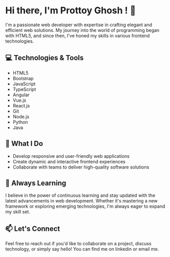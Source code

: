 
# Hi there, I'm Prottoy Ghosh ! 👋

I'm a passionate web developer with expertise in crafting elegant and efficient web solutions. My journey into the world of programming began with HTML5, and since then, I've honed my skills in various frontend technologies.

## 💻 Technologies & Tools
- HTML5
- Bootstrap
- JavaScript
- TypeScript
- Angular
- Vue.js
- React.js
- Git
- Node.js
- Python
- Java

## 🚀 What I Do
- Develop responsive and user-friendly web applications
- Create dynamic and interactive frontend experiences
- Collaborate with teams to deliver high-quality software solutions

## 🌱 Always Learning
I believe in the power of continuous learning and stay updated with the latest advancements in web development. Whether it's mastering a new framework or exploring emerging technologies, I'm always eager to expand my skill set.

## 📫 Let's Connect
Feel free to reach out if you'd like to collaborate on a project, discuss technology, or simply say hello! You can find me on linkedin or email me.
